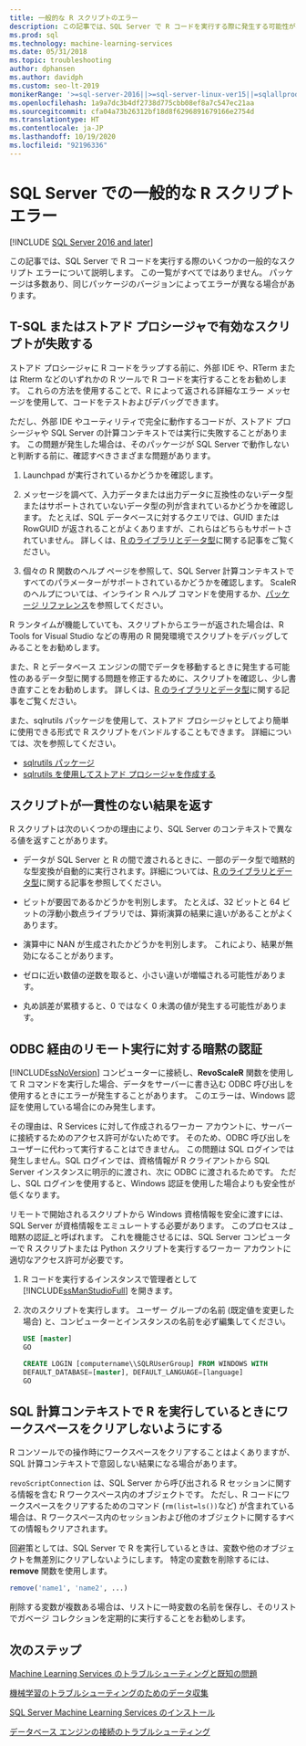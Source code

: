 ```yaml
---
title: 一般的な R スクリプトのエラー
description: この記事では、SQL Server で R コードを実行する際に発生する可能性があるいくつかの一般的なスクリプト エラーについて説明します。
ms.prod: sql
ms.technology: machine-learning-services
ms.date: 05/31/2018
ms.topic: troubleshooting
author: dphansen
ms.author: davidph
ms.custom: seo-lt-2019
monikerRange: '>=sql-server-2016||>=sql-server-linux-ver15||=sqlallproducts-allversions'
ms.openlocfilehash: 1a9a7dc3b4df2738d775cbb08ef8a7c547ec21aa
ms.sourcegitcommit: cfa04a73b26312bf18d8f6296891679166e2754d
ms.translationtype: HT
ms.contentlocale: ja-JP
ms.lasthandoff: 10/19/2020
ms.locfileid: "92196336"
---
```

# <a name="common-r-scripting-errors-in-sql-server"></a>SQL Server での一般的な R スクリプト エラー
[!INCLUDE [SQL Server 2016 and later](../../includes/applies-to-version/sqlserver2016.md)]

この記事では、SQL Server で R コードを実行する際のいくつかの一般的なスクリプト エラーについて説明します。 この一覧がすべてではありません。 パッケージは多数あり、同じパッケージのバージョンによってエラーが異なる場合があります。

## <a name="valid-script-fails-in-t-sql-or-in-stored-procedures"></a>T-SQL またはストアド プロシージャで有効なスクリプトが失敗する

ストアド プロシージャに R コードをラップする前に、外部 IDE や、RTerm または Rterm などのいずれかの R ツールで R コードを実行することをお勧めします。 これらの方法を使用することで、R によって返される詳細なエラー メッセージを使用して、コードをテストおよびデバッグできます。

ただし、外部 IDE やユーティリティで完全に動作するコードが、ストアド プロシージャや SQL Server の計算コンテキストでは実行に失敗することがあります。 この問題が発生した場合は、そのパッケージが SQL Server で動作しないと判断する前に、確認すべきさまざまな問題があります。

1. Launchpad が実行されているかどうかを確認します。

2. メッセージを調べて、入力データまたは出力データに互換性のないデータ型またはサポートされていないデータ型の列が含まれているかどうかを確認します。 たとえば、SQL データベースに対するクエリでは、GUID または RowGUID が返されることがよくありますが、これらはどちらもサポートされていません。 詳しくは、[R のライブラリとデータ型](../r/r-libraries-and-data-types.md)に関する記事をご覧ください。

3. 個々の R 関数のヘルプ ページを参照して、SQL Server 計算コンテキストですべてのパラメーターがサポートされているかどうかを確認します。 ScaleR のヘルプについては、インライン R ヘルプ コマンドを使用するか、[パッケージ リファレンス](/r-server/r-reference/revoscaler/revoscaler)を参照してください。

R ランタイムが機能していても、スクリプトからエラーが返された場合は、R Tools for Visual Studio などの専用の R 開発環境でスクリプトをデバッグしてみることをお勧めします。

また、R とデータベース エンジンの間でデータを移動するときに発生する可能性のあるデータ型に関する問題を修正するために、スクリプトを確認し、少し書き直すことをお勧めします。 詳しくは、[R のライブラリとデータ型](../r/r-libraries-and-data-types.md)に関する記事をご覧ください。

また、sqlrutils パッケージを使用して、ストアド プロシージャとしてより簡単に使用できる形式で R スクリプトをバンドルすることもできます。 詳細については、次を参照してください。
* [sqlrutils パッケージ](../r/ref-r-sqlrutils.md)
* [sqlrutils を使用してストアド プロシージャを作成する](../r/how-to-create-a-stored-procedure-using-sqlrutils.md)

## <a name="script-returns-inconsistent-results"></a>スクリプトが一貫性のない結果を返す

R スクリプトは次のいくつかの理由により、SQL Server のコンテキストで異なる値を返すことがあります。

- データが SQL Server と R の間で渡されるときに、一部のデータ型で暗黙的な型変換が自動的に実行されます。詳細については、[R のライブラリとデータ型](../r/r-libraries-and-data-types.md)に関する記事を参照してください。

- ビットが要因であるかどうかを判別します。 たとえば、32 ビットと 64 ビットの浮動小数点ライブラリでは、算術演算の結果に違いがあることがよくあります。

- 演算中に NAN が生成されたかどうかを判別します。 これにより、結果が無効になることがあります。

- ゼロに近い数値の逆数を取ると、小さい違いが増幅される可能性があります。

- 丸め誤差が累積すると、0 ではなく 0 未満の値が発生する可能性があります。

## <a name="implied-authentication-for-remote-execution-via-odbc"></a>ODBC 経由のリモート実行に対する暗黙の認証

[!INCLUDE[ssNoVersion](../../includes/ssnoversion-md.md)] コンピューターに接続し、**RevoScaleR** 関数を使用して R コマンドを実行した場合、データをサーバーに書き込む ODBC 呼び出しを使用するときにエラーが発生することがあります。 このエラーは、Windows 認証を使用している場合にのみ発生します。

その理由は、R Services に対して作成されるワーカー アカウントに、サーバーに接続するためのアクセス許可がないためです。 そのため、ODBC 呼び出しをユーザーに代わって実行することはできません。 この問題は SQL ログインでは発生しません。SQL ログインでは、資格情報が R クライアントから SQL Server インスタンスに明示的に渡され、次に ODBC に渡されるためです。 ただし、SQL ログインを使用すると、Windows 認証を使用した場合よりも安全性が低くなります。

リモートで開始されるスクリプトから Windows 資格情報を安全に渡すには、SQL Server が資格情報をエミュレートする必要があります。 このプロセスは _暗黙の認証_と呼ばれます。 これを機能させるには、SQL Server コンピューターで R スクリプトまたは Python スクリプトを実行するワーカー アカウントに適切なアクセス許可が必要です。

1. R コードを実行するインスタンスで管理者として [!INCLUDE[ssManStudioFull](../../includes/ssmanstudiofull-md.md)] を開きます。

2. 次のスクリプトを実行します。 ユーザー グループの名前 (既定値を変更した場合) と、コンピューターとインスタンスの名前を必ず編集してください。

    ```sql
    USE [master]
    GO
    
    CREATE LOGIN [computername\\SQLRUserGroup] FROM WINDOWS WITH
    DEFAULT_DATABASE=[master], DEFAULT_LANGUAGE=[language]
    GO
    ```

## <a name="avoid-clearing-the-workspace-while-youre-running-r-in-a-sql-compute-context"></a>SQL 計算コンテキストで R を実行しているときにワークスペースをクリアしないようにする

R コンソールでの操作時にワークスペースをクリアすることはよくありますが、SQL 計算コンテキストで意図しない結果になる場合があります。

`revoScriptConnection` は、SQL Server から呼び出される R セッションに関する情報を含む R ワークスペース内のオブジェクトです。 ただし、R コードにワークスペースをクリアするためのコマンド (`rm(list=ls())`など) が含まれている場合は、R ワークスペース内のセッションおよび他のオブジェクトに関するすべての情報もクリアされます。

回避策としては、SQL Server で R を実行しているときは、変数や他のオブジェクトを無差別にクリアしないようにします。 特定の変数を削除するには、**remove** 関数を使用します。

```R
remove('name1', 'name2', ...)
```

削除する変数が複数ある場合は、リストに一時変数の名前を保存し、そのリストでガベージ コレクションを定期的に実行することをお勧めします。



## <a name="next-steps"></a>次のステップ

[Machine Learning Services のトラブルシューティングと既知の問題](machine-learning-troubleshooting-overview.md)

[機械学習のトラブルシューティングのためのデータ収集](data-collection-ml-troubleshooting-process.md)

[SQL Server Machine Learning Services のインストール](../install/sql-machine-learning-services-windows-install.md)

[データベース エンジンの接続のトラブルシューティング](../../database-engine/configure-windows/troubleshoot-connecting-to-the-sql-server-database-engine.md)